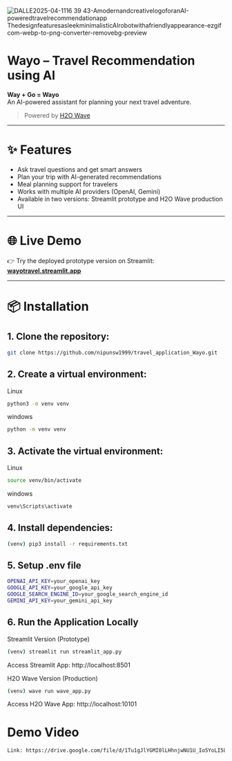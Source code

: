 ![DALLE2025-04-1116 39 43-AmodernandcreativelogoforanAI-poweredtravelrecommendationapp ThedesignfeaturesasleekminimalisticAIrobotwithafriendlyappearance-ezgif com-webp-to-png-converter-removebg-preview](https://github.com/user-attachments/assets/ea861c04-9a67-4b5e-ab6a-3110836efa12)
# Wayo – Travel Recommendation using AI

**Way + Go = Wayo**  
An AI-powered assistant for planning your next travel adventure.

> Powered by [H2O Wave](https://h2o.ai/products/h2o-wave/)

---

# ✨ Features

- Ask travel questions and get smart answers
- Plan your trip with AI-generated recommendations
- Meal planning support for travelers
- Works with multiple AI providers (OpenAI, Gemini)
- Available in two versions: Streamlit prototype and H2O Wave production UI

---

# 🌐 Live Demo

👉 Try the deployed prototype version on Streamlit:  
**[wayotravel.streamlit.app](https://wayotravel.streamlit.app)**

---

# 📦 Installation

## 1. Clone the repository:
```bash
git clone https://github.com/nipunsw1999/travel_application_Wayo.git
```
## 2. Create a virtual environment:
Linux
```bash
python3 -m venv venv
```
windows
```bash
python -m venv venv
```

## 3. Activate the virtual environment:
Linux
```bash
source venv/bin/activate
```
windows
```bash
venv\Scripts\activate
```

## 4. Install dependencies:
```bash
(venv) pip3 install -r requirements.txt
```
## 5. Setup .env file
```bash
OPENAI_API_KEY=your_openai_key
GOOGLE_API_KEY=your_google_api_key
GOOGLE_SEARCH_ENGINE_ID=your_google_search_engine_id
GEMINI_API_KEY=your_gemini_api_key
```

## 6. Run the Application Locally
Streamlit Version (Prototype)
```bash
(venv) streamlit run streamlit_app.py
```
Access Streamlit App: http://localhost:8501

H2O Wave Version (Production)
```bash
(venv) wave run wave_app.py
```
Access H2O Wave App: http://localhost:10101

# Demo Video
```bash
Link: https://drive.google.com/file/d/1Tu1gJlYGMI0lLHhnjwNU1U_Io5YoLI5L/view?usp=sharing
```


